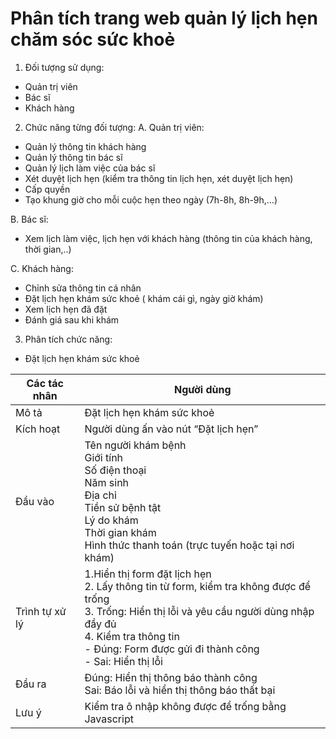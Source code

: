 # Phân tích trang web quản lý lịch hẹn chăm sóc sức khoẻ

1. Đối tượng sử dụng:
-   Quản trị viên
-   Bác sĩ
-   Khách hàng

2. Chức năng từng đối tượng:
  A. Quản trị viên:
   
-   Quản lý thông tin khách hàng
-   Quản lý thông tin bác sĩ
-   Quản lý lịch làm việc của bác sĩ
-   Xét duyệt lịch hẹn (kiểm tra thông tin lịch hẹn, xét duyệt lịch hẹn)
-   Cấp quyền
-   Tạo khung giờ cho mỗi cuộc hẹn theo ngày (7h-8h, 8h-9h,…)

  B. Bác sĩ:
  
-   Xem lịch làm việc, lịch hẹn với khách hàng (thông tin của khách hàng, thời gian,..)

  C. Khách hàng:
  
-   Chỉnh sửa thông tin cá nhân
-   Đặt lịch hẹn khám sức khoẻ ( khám cái gì, ngày giờ khám)
-   Xem lịch hẹn đã đặt
-   Đánh giá sau khi khám

3. Phân tích chức năng:

-   Đặt lịch hẹn khám sức khoẻ

| Các tác nhân | Người dùng                           |
| ------------ | ------------------------------------ |
| Mô tả        | Đặt lịch hẹn khám sức khoẻ           |
| Kích hoạt    | Người dùng ấn vào nút “Đặt lịch hẹn” |
| Đầu vào      | Tên người khám bệnh<br> Giới tính<br> Số điện thoại<br> Năm sinh<br> Địa chỉ<br> Tiền sử bệnh tật<br> Lý do khám<br> Thời gian khám<br> Hình thức thanh toán (trực tuyến hoặc tại nơi khám)|
| Trình tự xử lý| 1.Hiển thị form đặt lịch hẹn<br> 2. Lấy thông tin từ form, kiểm tra không được để trống<br> 3. Trống: Hiển thị lỗi và yêu cầu người dùng nhập đầy đủ<br> 4. Kiểm tra thông tin<br> - Đúng: Form được gửi đi thành công<br> - Sai: Hiển thị lỗi<br>|
| Đầu ra | Đúng: Hiển thị thông báo thành công<br>Sai: Báo lỗi và hiển thị thông báo thất bại |
| Lưu ý | Kiểm tra ô nhập không được để trống bằng Javascript |
